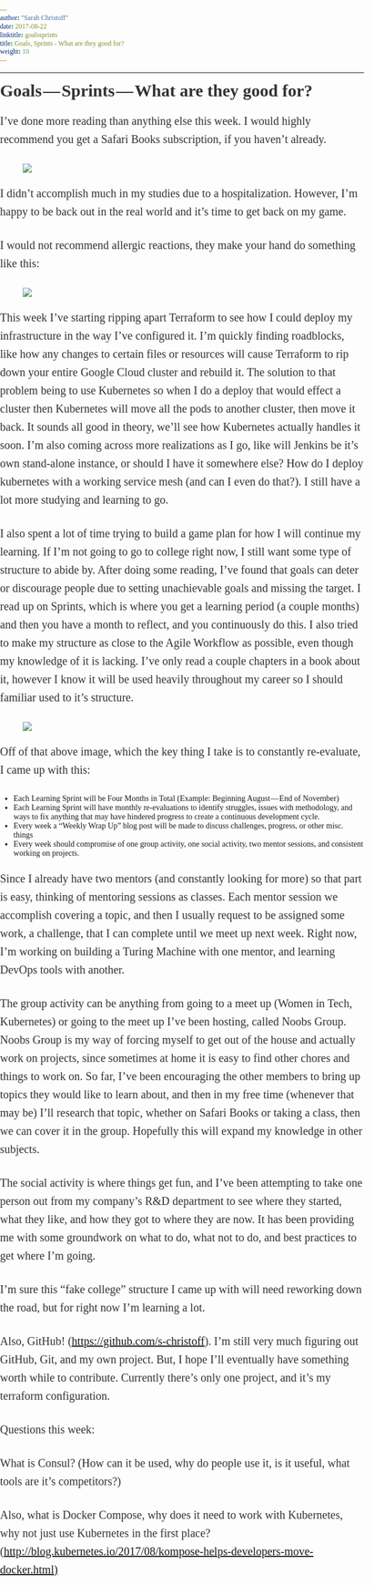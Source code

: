 ```yaml
---
author: "Sarah Christoff"
date: 2017-08-22
linktitle: goalssprints
title: Goals, Sprints - What are they good for?
weight: 10
---
```


<html><head><meta http-equiv="Content-Type" content="text/html; charset=utf-8"><title>Goals — Sprints — What are they good for?</title><style>
      * {
        font-family: Georgia, Cambria, "Times New Roman", Times, serif;
      }
      html, body {
        margin: 0;
        padding: 0;
      }
      h1 {
        font-size: 50px;
        margin-bottom: 17px;
        color: #333;
      }
      h2 {
        font-size: 24px;
        line-height: 1.6;
        margin: 30px 0 0 0;
        margin-bottom: 18px;
        margin-top: 33px;
        color: #333;
      }
      h3 {
        font-size: 30px;
        margin: 10px 0 20px 0;
        color: #333;
      }
      header {
        width: 640px;
        margin: auto;
      }
      section {
        width: 640px;
        margin: auto;
      }
      section p {
        margin-bottom: 27px;
        font-size: 20px;
        line-height: 1.6;
        color: #333;
      }
      section img {
        max-width: 640px;
      }
      footer {
        padding: 0 20px;
        margin: 50px 0;
        text-align: center;
        font-size: 12px;
      }
      .aspectRatioPlaceholder {
        max-width: auto !important;
        max-height: auto !important;
      }
      .aspectRatioPlaceholder-fill {
        padding-bottom: 0 !important;
      }
      header,
      section[data-field=subtitle] {
        display: none;
      }
      </style></head><body><article class="h-entry">
<header>
<h1 class="p-name">Goals — Sprints — What are they good for?</h1>
</header>
<section data-field="body" class="e-content">
<section name="69b1" class="section section--body section--first section--last"><div class="section-divider"><hr class="section-divider"></div><div class="section-content"><div class="section-inner sectionLayout--insetColumn"><h3 name="5466" id="5466" class="graf graf--h3 graf--leading graf--title">Goals — Sprints — What are they good for?</h3><p name="4465" id="4465" class="graf graf--p graf-after--h3">I’ve done more reading than anything else this week. I would highly recommend you get a Safari Books subscription, if you haven’t already.</p><figure name="6291" id="6291" class="graf graf--figure graf-after--p"><div class="aspectRatioPlaceholder is-locked" style="max-width: 300px; max-height: 165px;"><div class="aspectRatioPlaceholder-fill" style="padding-bottom: 55.00000000000001%;"></div><img class="graf-image" data-image-id="0*rDIdXeCpoMG58_F-.gif" data-width="300" data-height="165" data-external-src="https://catonacomputer.wpengine.com/wp-content/uploads/2017/08/giphy-300x165.gif" src="https://cdn-images-1.medium.com/max/800/0*rDIdXeCpoMG58_F-.gif"></div></figure><p name="2e91" id="2e91" class="graf graf--p graf-after--figure">I didn’t accomplish much in my studies due to a hospitalization. However, I’m happy to be back out in the real world and it’s time to get back on my game.</p><p name="6e80" id="6e80" class="graf graf--p graf-after--p">I would not recommend allergic reactions, they make your hand do something like this:</p><figure name="0e4a" id="0e4a" class="graf graf--figure graf-after--p"><div class="aspectRatioPlaceholder is-locked" style="max-width: 290px; max-height: 300px;"><div class="aspectRatioPlaceholder-fill" style="padding-bottom: 103.4%;"></div><img class="graf-image" data-image-id="0*n2T47qfblPAisUzv.png" data-width="290" data-height="300" data-external-src="https://catonacomputer.wpengine.com/wp-content/uploads/2017/08/Sarah_Christoff___thatsarahchristoff__•_Instagram_photos_and_videos_🔇-290x300.png" src="https://cdn-images-1.medium.com/max/800/0*n2T47qfblPAisUzv.png"></div></figure><p name="8dc3" id="8dc3" class="graf graf--p graf-after--figure">This week I’ve starting ripping apart Terraform to see how I could deploy my infrastructure in the way I’ve configured it. I’m quickly finding roadblocks, like how any changes to certain files or resources will cause Terraform to rip down your entire Google Cloud cluster and rebuild it. The solution to that problem being to use Kubernetes so when I do a deploy that would effect a cluster then Kubernetes will move all the pods to another cluster, then move it back. It sounds all good in theory, we’ll see how Kubernetes actually handles it soon. I’m also coming across more realizations as I go, like will Jenkins be it’s own stand-alone instance, or should I have it somewhere else? How do I deploy kubernetes with a working service mesh (and can I even do that?). I still have a lot more studying and learning to go.</p><p name="f71c" id="f71c" class="graf graf--p graf-after--p">I also spent a lot of time trying to build a game plan for how I will continue my learning. If I’m not going to go to college right now, I still want some type of structure to abide by. After doing some reading, I’ve found that goals can deter or discourage people due to setting unachievable goals and missing the target. I read up on Sprints, which is where you get a learning period (a couple months) and then you have a month to reflect, and you continuously do this. I also tried to make my structure as close to the Agile Workflow as possible, even though my knowledge of it is lacking. I’ve only read a couple chapters in a book about it, however I know it will be used heavily throughout my career so I should familiar used to it’s structure.</p><figure name="bd33" id="bd33" class="graf graf--figure graf-after--p"><div class="aspectRatioPlaceholder is-locked" style="max-width: 300px; max-height: 225px;"><div class="aspectRatioPlaceholder-fill" style="padding-bottom: 75%;"></div><img class="graf-image" data-image-id="0*bOmt0k7ndwRV2PU6.jpg" data-width="300" data-height="225" data-external-src="https://catonacomputer.wpengine.com/wp-content/uploads/2017/08/agile-300x225.jpg" src="https://cdn-images-1.medium.com/max/800/0*bOmt0k7ndwRV2PU6.jpg"></div></figure><p name="a93d" id="a93d" class="graf graf--p graf-after--figure">Off of that above image, which the key thing I take is to constantly re-evaluate, I came up with this:</p><ul class="postList"><li name="f97e" id="f97e" class="graf graf--li graf-after--p">Each Learning Sprint will be Four Months in Total (Example: Beginning August — End of November)</li><li name="bbaa" id="bbaa" class="graf graf--li graf-after--li">Each Learning Sprint will have monthly re-evaluations to identify struggles, issues with methodology, and ways to fix anything that may have hindered progress to create a continuous development cycle.</li><li name="acea" id="acea" class="graf graf--li graf-after--li">Every week a “Weekly Wrap Up” blog post will be made to discuss challenges, progress, or other misc. things</li><li name="ee05" id="ee05" class="graf graf--li graf-after--li">Every week should compromise of one group activity, one social activity, two mentor sessions, and consistent working on projects.</li></ul><p name="6281" id="6281" class="graf graf--p graf-after--li">Since I already have two mentors (and constantly looking for more) so that part is easy, thinking of mentoring sessions as classes. Each mentor session we accomplish covering a topic, and then I usually request to be assigned some work, a challenge, that I can complete until we meet up next week. Right now, I’m working on building a Turing Machine with one mentor, and learning DevOps tools with another.</p><p name="ce17" id="ce17" class="graf graf--p graf-after--p">The group activity can be anything from going to a meet up (Women in Tech, Kubernetes) or going to the meet up I’ve been hosting, called Noobs Group. Noobs Group is my way of forcing myself to get out of the house and actually work on projects, since sometimes at home it is easy to find other chores and things to work on. So far, I’ve been encouraging the other members to bring up topics they would like to learn about, and then in my free time (whenever that may be) I’ll research that topic, whether on Safari Books or taking a class, then we can cover it in the group. Hopefully this will expand my knowledge in other subjects.</p><p name="f167" id="f167" class="graf graf--p graf-after--p">The social activity is where things get fun, and I’ve been attempting to take one person out from my company’s R&amp;D department to see where they started, what they like, and how they got to where they are now. It has been providing me with some groundwork on what to do, what not to do, and best practices to get where I’m going.</p><p name="da64" id="da64" class="graf graf--p graf-after--p">I’m sure this “fake college” structure I came up with will need reworking down the road, but for right now I’m learning a lot.</p><p name="15c7" id="15c7" class="graf graf--p graf-after--p">Also, GitHub! (<a href="https://github.com/s-christoff" data-href="https://github.com/s-christoff" class="markup--anchor markup--p-anchor" rel="noopener" target="_blank">https://github.com/s-christoff</a>). I’m still very much figuring out GitHub, Git, and my own project. But, I hope I’ll eventually have something worth while to contribute. Currently there’s only one project, and it’s my terraform configuration.</p><p name="0567" id="0567" class="graf graf--p graf-after--p">Questions this week:</p><p name="fbc0" id="fbc0" class="graf graf--p graf-after--p">What is Consul? (How can it be used, why do people use it, is it useful, what tools are it’s competitors?)</p><p name="e3d5" id="e3d5" class="graf graf--p graf-after--p graf--trailing">Also, what is Docker Compose, why does it need to work with Kubernetes, why not just use Kubernetes in the first place? (<a href="http://blog.kubernetes.io/2017/08/kompose-helps-developers-move-docker.html" data-href="http://blog.kubernetes.io/2017/08/kompose-helps-developers-move-docker.html" class="markup--anchor markup--p-anchor" rel="noopener" target="_blank">http://blog.kubernetes.io/2017/08/kompose-helps-developers-move-docker.html)</a></p></div></div></section>